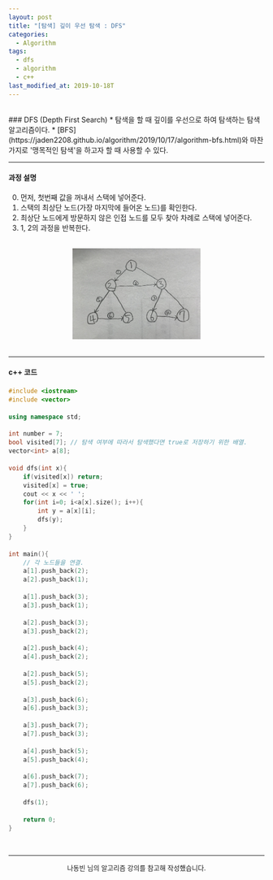 ```yaml
---
layout: post
title: "[탐색] 깊이 우선 탐색 : DFS"
categories:
  - Algorithm
tags:
  - dfs
  - algorithm
  - c++
last_modified_at: 2019-10-18T
---
```

<br>
### DFS (Depth First Search)
* 탐색을 할 때 깊이를 우선으로 하여 탐색하는 탐색 알고리즘이다.
* [BFS](https://jaden2208.github.io/algorithm/2019/10/17/algorithm-bfs.html)와 마찬가지로 '맹목적인 탐색'을 하고자 할 때 사용할 수 있다.

<br>

---
#### 과정 설명
0. 먼저, 첫번째 값을 꺼내서 스택에 넣어준다.
1. 스택의 최상단 노드(가장 마지막에 들어온 노드)를 확인한다.
2. 최상단 노드에게 방문하지 않은 인접 노드를 모두 찾아 차례로 스택에 넣어준다.
3. 1, 2의 과정을 반복한다.

<br>

<center>
<img src="/images/dfs.png" width="50%" height="50%"></center>

<br>

---
#### c++ 코드

```c++
#include <iostream>
#include <vector>

using namespace std;

int number = 7;
bool visited[7]; // 탐색 여부에 따라서 탐색했다면 true로 저장하기 위한 배열.
vector<int> a[8];

void dfs(int x){
	if(visited[x]) return;
	visited[x] = true;
	cout << x << ' ';
	for(int i=0; i<a[x].size(); i++){
		int y = a[x][i];
		dfs(y);
	}
}

int main(){
	// 각 노드들을 연결.
	a[1].push_back(2);
	a[2].push_back(1);

	a[1].push_back(3);
	a[3].push_back(1);

	a[2].push_back(3);
	a[3].push_back(2);

	a[2].push_back(4);
	a[4].push_back(2);

	a[2].push_back(5);
	a[5].push_back(2);

	a[3].push_back(6);
	a[6].push_back(3);

	a[3].push_back(7);
	a[7].push_back(3);

	a[4].push_back(5);
	a[5].push_back(4);

	a[6].push_back(7);
	a[7].push_back(6);

	dfs(1);

	return 0;
}
```

<br>

---
<center><font size="2em"> 나동빈 님의 알고리즘 강의를 참고해 작성했습니다.</font></center>

